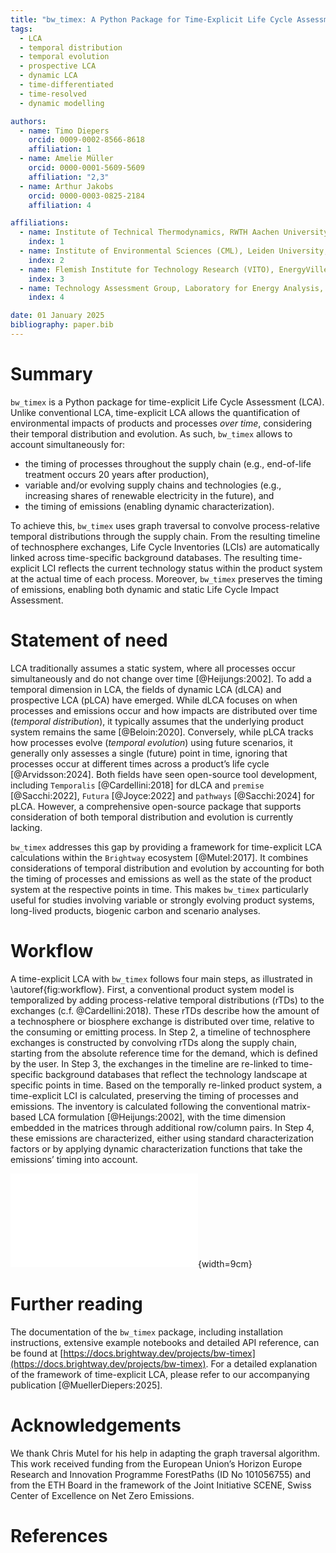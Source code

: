 ```yaml
---
title: "bw_timex: A Python Package for Time-Explicit Life Cycle Assessment"
tags:
  - LCA
  - temporal distribution
  - temporal evolution
  - prospective LCA
  - dynamic LCA
  - time-differentiated
  - time-resolved
  - dynamic modelling

authors:
  - name: Timo Diepers
    orcid: 0009-0002-8566-8618
    affiliation: 1
  - name: Amelie Müller
    orcid: 0000-0001-5609-5609
    affiliation: "2,3"
  - name: Arthur Jakobs
    orcid: 0000-0003-0825-2184
    affiliation: 4

affiliations:
  - name: Institute of Technical Thermodynamics, RWTH Aachen University, Germany
    index: 1
  - name: Institute of Environmental Sciences (CML), Leiden University, The Netherlands
    index: 2
  - name: Flemish Institute for Technology Research (VITO), EnergyVille, Belgium
    index: 3
  - name: Technology Assessment Group, Laboratory for Energy Analysis, Center for Nuclear Engineering and Sciences & Center for Energy and Environmental Sciences, Paul Scherrer Institut (PSI), Villigen PSI, Switzerland
    index: 4

date: 01 January 2025
bibliography: paper.bib
---
```


# Summary

`bw_timex` is a Python package for time-explicit Life Cycle Assessment (LCA). Unlike conventional LCA, time-explicit LCA allows the quantification of environmental impacts of products and processes *over time*, considering their temporal distribution and evolution. As such, `bw_timex` allows to account simultaneously for:

- the timing of processes throughout the supply chain (e.g., end-of-life treatment occurs 20 years after production),
- variable and/or evolving supply chains and technologies (e.g., increasing shares of renewable electricity in the future), and
- the timing of emissions (enabling dynamic characterization).

To achieve this, `bw_timex` uses graph traversal to convolve process-relative temporal distributions through the supply chain. From the resulting timeline of technosphere exchanges, Life Cycle Inventories (LCIs) are automatically linked across time-specific background databases. The resulting time-explicit LCI reflects the current technology status within the product system at the actual time of each process. Moreover, `bw_timex` preserves the timing of emissions, enabling both dynamic and static Life Cycle Impact Assessment.

# Statement of need

LCA traditionally assumes a static system, where all processes occur simultaneously and do not change over time [@Heijungs:2002]. To add a temporal dimension in LCA, the fields of dynamic LCA (dLCA) and prospective LCA (pLCA) have emerged. While dLCA focuses on when processes and emissions occur and how impacts are distributed over time (*temporal distribution*), it typically assumes that the underlying product system remains the same [@Beloin:2020]. Conversely, while pLCA tracks how processes evolve (*temporal evolution*) using future scenarios, it generally only assesses a single (future) point in time, ignoring that processes occur at different times across a product’s life cycle [@Arvidsson:2024]. Both fields have seen open-source tool development, including `Temporalis` [@Cardellini:2018] for dLCA and `premise` [@Sacchi:2022], `Futura` [@Joyce:2022] and `pathways` [@Sacchi:2024] for pLCA. However, a comprehensive open-source package that supports consideration of both temporal distribution and evolution is currently lacking.

`bw_timex` addresses this gap by providing a framework for time-explicit LCA calculations within the `Brightway` ecosystem [@Mutel:2017]. It combines considerations of temporal distribution and evolution by accounting for both the timing of processes and emissions as well as the state of the product system at the respective points in time. This makes `bw_timex` particularly useful for studies involving variable or strongly evolving product systems, long-lived products, biogenic carbon and scenario analyses.

# Workflow

A time-explicit LCA with `bw_timex` follows four main steps, as illustrated in \autoref{fig:workflow}. First, a conventional product system model is temporalized by adding process-relative temporal distributions (rTDs) to the exchanges (c.f. @Cardellini:2018). These rTDs describe how the amount of a technosphere or biosphere exchange is distributed over time, relative to the consuming or emitting process. In Step 2, a timeline of technosphere exchanges is constructed by convolving rTDs along the supply chain, starting from the absolute reference time for the demand, which is defined by the user. In Step 3, the exchanges in the timeline are re-linked to time-specific background databases that reflect the technology landscape at specific points in time. Based on the temporally re-linked product system, a time-explicit LCI is calculated, preserving the timing of processes and emissions. The inventory is calculated following the conventional matrix-based LCA formulation [@Heijungs:2002], with the time dimension embedded in the matrices through additional row/column pairs. In Step 4, these emissions are characterized, either using standard characterization factors or by applying dynamic characterization functions that take the emissions’ timing into account.

![Workflow of a time-explicit LCA with `bw_timex`.\label{fig:workflow}](workflow.pdf){width=9cm}

# Further reading

The documentation of the `bw_timex` package, including installation instructions, extensive example notebooks and detailed API reference, can be found at [https://docs.brightway.dev/projects/bw-timex](https://docs.brightway.dev/projects/bw-timex). For a detailed explanation of the framework of time-explicit LCA, please refer to our accompanying publication [@MuellerDiepers:2025].

# Acknowledgements

We thank Chris Mutel for his help in adapting the graph traversal algorithm. This work received funding from the European Union’s Horizon Europe Research and Innovation Programme ForestPaths (ID No 101056755) and from the ETH Board in the framework of the Joint Initiative SCENE, Swiss Center of Excellence on Net Zero Emissions.


# References
